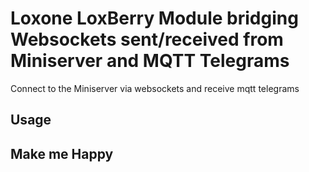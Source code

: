 # Loxone LoxBerry Module bridging Websockets sent/received from Miniserver and MQTT Telegrams
 Connect to the Miniserver via websockets and receive mqtt telegrams

## Usage

## Make me Happy